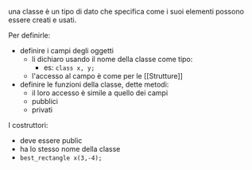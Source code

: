 
una classe è un tipo di dato che specifica come i suoi elementi possono essere creati e usati.

Per definirle:
- definire i campi degli oggetti 
	- li dichiaro usando il nome della classe come tipo:
		- es: `class x, y;` 
	- l'accesso al campo è come per le [[Strutture]] 
- definire le funzioni della classe, dette metodi:
	- il loro accesso è simile a quello dei campi 
	- pubblici
	- privati

I costruttori:
- deve essere public 
- ha lo stesso nome della classe 
- `best_rectangle x(3,-4);`



